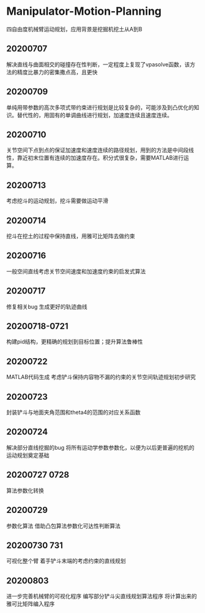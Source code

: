 # Manipulator-Motion-Planning
四自由度机械臂运动规划，应用背景是挖掘机挖土从A到B

## 20200707
解决直线与曲面相交的碰撞存在性判断，一定程度上复现了vpasolve函数，该方法的精度比暴力的密集撒点高，且更快
## 20200709 
单纯用带参数的高次多项式带约束进行规划是比较复杂的，可能涉及到凸优化的知识。替代性的，用固有的单调曲线进行规划，加速度连续且速度连续。
## 20200710
关节空间下点到点的保证加速度和速度连续的路径规划，用到的方法是中间段线性，靠近初末位置有连续的加速度存在。积分式很复杂，需要MATLAB进行运算。
## 20200713 
考虑挖斗的运动规划，挖斗需要做运动平滑
## 20200714
挖斗在挖土的过程中保持直线，用雅可比矩阵去做约束 
## 20200716
一般空间直线考虑关节空间速度和加速度约束的启发式算法
## 20200717 
修复相关bug 生成更好的轨迹曲线
## 20200718-0721
构建pid结构，更精确的规划到目标位置；提升算法鲁棒性
## 20200722
MATLAB代码生成 考虑铲斗保持内容物不漏的约束的关节空间轨迹规划初步研究
## 20200723 
封装铲斗与地面夹角范围和theta4的范围的对应关系函数
## 20200724
解决部分直线挖掘的bug
将所有运动学参数参数化，以便为以后更普遍的挖机的运动规划奠定基础
## 20200727 0728
算法参数化转换
## 20200729
参数化算法 借助凸包算法参数化可达性判断算法
## 20200730 731 
可视化整个臂 着手铲斗末端的考虑约束的直线规划
## 20200803
进一步完善机械臂的可视化程序 编写部分铲斗尖直线规划算法程序 将计算出来的雅可比矩阵编入程序
